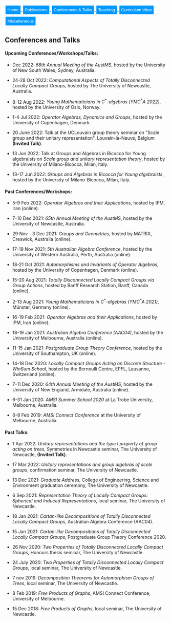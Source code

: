 <html>
<head>
<style>
.button {
  background-color: #0099ff; /* Green */
  border: none;
  color: white;
  padding: 6px 6px;
  text-align: center;
  text-decoration: none;
  display: inline-block;
  font-size: 13px;
  margin: 4px 2px;
  transition-duration: 0.4s;
  cursor: pointer;
}

.button1 {
  background-color: white; 
  color: black; 
  border: 2px solid #0099ff;
  border-radius: 8px;
}

.button1:hover {
  background-color: #0099ff;
  color: white;
}

.center {
  margin: auto;
  width: 100%;
  border: 0px solid #73AD21;
  padding: 0px;
  display: flex;
  justify-content: center;
  align-items: center;
}

</style>
</head>
<body>
 
<div class="center">
<a href="https://max-carter-math.github.io/"> <button class="button button1"> Home </button> </a><!--
--><a href="./publications.html"> <button class="button button1"> Publications </button> </a><!--
--><a href="./conf_talks.html"> <button class="button button1"> Conferences & Talks </button> </a><!--
--><a href="./teaching.html"> <button class="button button1"> Teaching </button> </a><!--
--><a href="./CV.pdf"> <button class="button button1"> Curriculum Vitae </button> </a><!--
--><a href="./other.html"> <button class="button button1"> Miscellaneous </button> </a>
</div>

</body>
</html>

## Conferences and Talks

#### Upcoming Conferences/Workshops/Talks:

* Dec 2022: *66th Annual Meeting of the AustMS*, hosted by the University of New South Wales, Sydney, Australia.

* 24-28 Oct 2022: *Computational Aspects of Totally Disconnected Locally Compact Groups*, hosted by The University of Newcastle, Australia.

* 8-12 Aug 2022: *Young Mathematicians in C<sup>\*</sup>-algebras (YMC<sup>\*</sup>A 2022)*, hosted by the University of Oslo, Norway.

* 1-4 Jul 2022: *Operator Algebras, Dynamics and Groups*, hosted by the University of Copenhagen, Denmark.

* 20 June 2022: Talk at the UCLouvain group theory seminar on "Scale group and their unitary representation", Louvain-la-Neuve, Belgium **(Invited Talk)**.

* 13 Jun 2022: Talk at Groups and Algebras in Bicocca for Young algebraists on *Scale group and unitary representation theory*, hosted by the University of Milano-Bicocca, Milan, Italy.

* 13-17 Jun 2022: *Groups and Algebras in Bicocca for Young algebraists*, hosted by the University of Milano-Bicocca, Milan, Italy.

#### Past Conferences/Workshops:

* 5-9 Feb 2022: *Operator Algebras and their Applications*, hosted by IPM, Iran (online).

* 7-10 Dec 2021: *65th Annual Meeting of the AustMS*, hosted by the University of Newcastle, Australia.

* 29 Nov - 3 Dec 2021: *Groups and Geometries*, hosted by MATRIX, Creswick, Australia (online).

* 17-19 Nov 2021: *5th Australian Algebra Conference*, hosted by the University of Western Australia, Perth, Australia (online).

* 18-21 Oct 2021: *Automorphisms and Invariants of Operator Algebras*, hosted by the University of Copenhagen, Denmark (online).

* 15-20 Aug 2021: *Totally Disconnected Locally Compact Groups via Group Actions*, hosted by Banff Research Station, Banff, Canada (online).

* 2-13 Aug 2021: *Young Mathematicians in C<sup>\*</sup>-algebras (YMC<sup>\*</sup>A 2021)*, Münster, Germany (online).

* 16-19 Feb 2021: *Operator Algebras and their Applications*, hosted by IPM, Iran (online).

* 18-19 Jan 2021: *Australian Algebra Conference (AAC04)*, hosted by the University of Melbourne, Australia (online).

* 11-15 Jan 2021: *Postgraduate Group Theory Conference*, hosted by the University of Southampton, UK (online).

* 14-18 Dec 2020: *Locally Compact Groups Acting on Discrete Structure - WinSum School*, hosted by the Bernoulli Centre, EPFL, Lausanne, Switzerland (online).

* 7-11 Dec 2020: *64th Annual Meeting of the AustMS*, hosted by the University of New England, Armidale, Australia (online).

* 6-31 Jan 2020: *AMSI Summer School 2020* at La Trobe University, Melbourne, Australia.

* 6-8 Feb 2019: *AMSI Connect Conference* at the University of Melbourne, Australia.

#### Past Talks:

* 1 Apr 2022: *Unitary representations and the type I property of group acting on trees*, Symmetries in Newcastle seminar, The University of Newcastle, **(Invited Talk)**.

* 17 Mar 2022: *Unitary representations and group algebras of scale groups*, confirmation seminar, The University of Newcastle.

* 13 Dec 2021: *Graduate Address*, College of Engineering, Science and Environment graduation ceremony, The University of Newcastle.

* 6 Sep 2021: *Representation Theory of Locally Compact Groups: Spherical and Induced Representations*, local seminar, The University of Newcastle.

* 18 Jan 2021: *Cartan-like Decompositions of Totally Disconnected Locally Compact Groups*, Australian Algebra Conference (AAC04).

* 15 Jan 2021: *Cartan-like Decompositions of Totally Disconnected Locally Compact Groups*, Postgraduate Group Theory Conference 2020.

* 26 Nov 2020: *Two Properties of Totally Disconnected Locally Compact Groups*, Honours thesis seminar, The University of Newcastle.

* 24 July 2020: *Two Properties of Totally Disconnected Locally Compact Groups*, local seminar, The University of Newcastle.

* 7 nov 2019: *Decomposition Theorems for Automorphism Groups of Trees*, local seminar, The University of Newcastle.

* 8 Feb 2019: *Free Products of Graphs*, AMSI Connect Conference, University of Melbourne.

* 15 Dec 2018: *Free Products of Graphs*, local seminar, The University of Newcastle.

